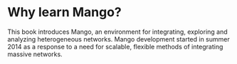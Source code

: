 Why learn Mango?
=======

This book introduces Mango, an environment for integrating, exploring and analyzing heterogeneous networks. Mango development started in summer 2014 as a response to a need for scalable, flexible methods of integrating massive networks. 



